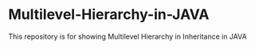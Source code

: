 # Multilevel-Hierarchy-in-JAVA
This repository is for showing Multilevel Hierarchy in Inheritance in JAVA 
